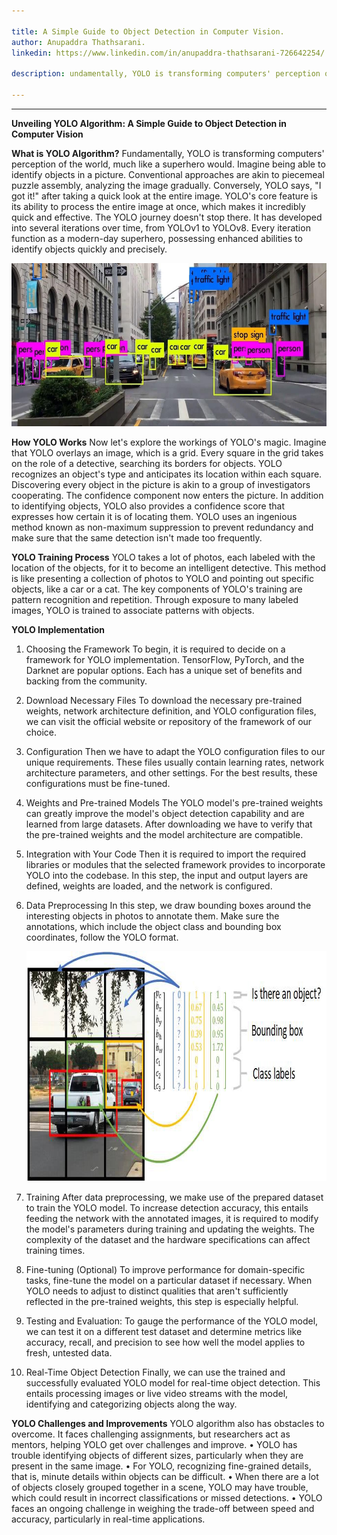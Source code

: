 ```yaml
---

title: A Simple Guide to Object Detection in Computer Vision.
author: Anupaddra Thathsarani.
linkedin: https://www.linkedin.com/in/anupaddra-thathsarani-726642254/

description: undamentally, YOLO is transforming computers' perception of the world, much like a superhero would. Imagine being able to identify objects in a picture. Conventional approaches are akin to piecemeal puzzle assembly, analyzing the image gradually. Conversely, YOLO says, "I got it!" after taking a quick look at the entire image. YOLO's core feature is its ability to process the entire image at once, which makes it incredibly quick and effective.

---
```

___
**Unveiling YOLO Algorithm: A Simple Guide to Object Detection in Computer Vision**

**What is YOLO Algorithm?**
Fundamentally, YOLO is transforming computers' perception of the world, much like a superhero would. Imagine being able to identify objects in a picture. Conventional approaches are akin to piecemeal puzzle assembly, analyzing the image gradually. Conversely, YOLO says, "I got it!" after taking a quick look at the entire image. YOLO's core feature is its ability to process the entire image at once, which makes it incredibly quick and effective.
The YOLO journey doesn't stop there. It has developed into several iterations over time, from YOLOv1 to YOLOv8. Every iteration function as a modern-day superhero, possessing enhanced abilities to identify objects quickly and precisely.

<img src="/img/at_1_2023_12_15.jpg" height="261" width="640"  />

**How YOLO Works**
Now let's explore the workings of YOLO's magic. Imagine that YOLO overlays an image, which is a grid. Every square in the grid takes on the role of a detective, searching its borders for objects. YOLO recognizes an object's type and anticipates its location within each square. Discovering every object in the picture is akin to a group of investigators cooperating.
The confidence component now enters the picture. In addition to identifying objects, YOLO also provides a confidence score that expresses how certain it is of locating them. YOLO uses an ingenious method known as non-maximum suppression to prevent redundancy and make sure that the same detection isn't made too frequently.

**YOLO Training Process**
YOLO takes a lot of photos, each labeled with the location of the objects, for it to become an intelligent detective. This method is like presenting a collection of photos to YOLO and pointing out specific objects, like a car or a cat. The key components of YOLO's training are pattern recognition and repetition. Through exposure to many labeled images, YOLO is trained to associate patterns with objects. 

**YOLO Implementation**
1.	Choosing the Framework
To begin, it is required to decide on a framework for YOLO implementation. TensorFlow, PyTorch, and the Darknet are popular options. Each has a unique set of benefits and backing from the community.

2.	Download Necessary Files
To download the necessary pre-trained weights, network architecture definition, and YOLO configuration files, we can visit the official website or repository of the framework of our choice.

3.	Configuration
Then we have to adapt the YOLO configuration files to our unique requirements. These files usually contain learning rates, network architecture parameters, and other settings. For the best results, these configurations must be fine-tuned.

4.	Weights and Pre-trained Models
The YOLO model's pre-trained weights can greatly improve the model's object detection capability and are learned from large datasets. After downloading we have to verify that the pre-trained weights and the model architecture are compatible.

5.	Integration with Your Code
Then it is required to import the required libraries or modules that the selected framework provides to incorporate YOLO into the codebase. In this step, the input and output layers are defined, weights are loaded, and the network is configured.

6.	Data Preprocessing 
In this step, we draw bounding boxes around the interesting objects in photos to annotate them. Make sure the annotations, which include the object class and bounding box coordinates, follow the YOLO format.

    <img src="/img/at_2_2023_12_15.jpg" height="368" width="867"  />

7.	Training
After data preprocessing, we make use of the prepared dataset to train the YOLO model. To increase detection accuracy, this entails feeding the network with the annotated images, it is required to modify the model's parameters during training and updating the weights. The complexity of the dataset and the hardware specifications can affect training times.

8.	Fine-tuning (Optional)
To improve performance for domain-specific tasks, fine-tune the model on a particular dataset if necessary. When YOLO needs to adjust to distinct qualities that aren't sufficiently reflected in the pre-trained weights, this step is especially helpful.

9.	Testing and Evaluation: 
To gauge the performance of the YOLO model, we can test it on a different test dataset and determine metrics like accuracy, recall, and precision to see how well the model applies to fresh, untested data.

10.	Real-Time Object Detection
Finally, we can use the trained and successfully evaluated YOLO model for real-time object detection. This entails processing images or live video streams with the model, identifying and categorizing objects along the way.

**YOLO Challenges and Improvements**
YOLO algorithm also has obstacles to overcome. It faces challenging assignments, but researchers act as mentors, helping YOLO get over challenges and improve. 
•	YOLO has trouble identifying objects of different sizes, particularly when they are present in the same image.
•	For YOLO, recognizing fine-grained details, that is, minute details within objects can be difficult.
•	When there are a lot of objects closely grouped together in a scene, YOLO may have trouble, which could result in incorrect classifications or missed detections.
•	YOLO faces an ongoing challenge in weighing the trade-off between speed and accuracy, particularly in real-time applications.
